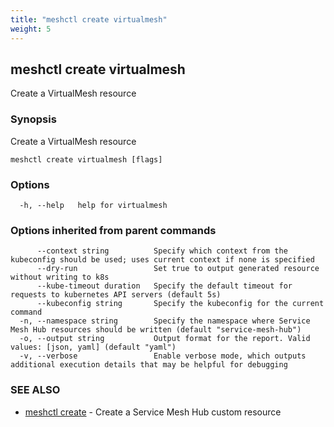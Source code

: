 ```yaml
---
title: "meshctl create virtualmesh"
weight: 5
---
```

## meshctl create virtualmesh

Create a VirtualMesh resource

### Synopsis

Create a VirtualMesh resource

```
meshctl create virtualmesh [flags]
```

### Options

```
  -h, --help   help for virtualmesh
```

### Options inherited from parent commands

```
      --context string          Specify which context from the kubeconfig should be used; uses current context if none is specified
      --dry-run                 Set true to output generated resource without writing to k8s
      --kube-timeout duration   Specify the default timeout for requests to kubernetes API servers (default 5s)
      --kubeconfig string       Specify the kubeconfig for the current command
  -n, --namespace string        Specify the namespace where Service Mesh Hub resources should be written (default "service-mesh-hub")
  -o, --output string           Output format for the report. Valid values: [json, yaml] (default "yaml")
  -v, --verbose                 Enable verbose mode, which outputs additional execution details that may be helpful for debugging
```

### SEE ALSO

* [meshctl create](../meshctl_create)	 - Create a Service Mesh Hub custom resource

